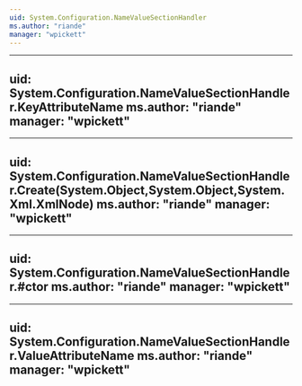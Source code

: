 ```yaml
---
uid: System.Configuration.NameValueSectionHandler
ms.author: "riande"
manager: "wpickett"
---
```


---
uid: System.Configuration.NameValueSectionHandler.KeyAttributeName
ms.author: "riande"
manager: "wpickett"
---

---
uid: System.Configuration.NameValueSectionHandler.Create(System.Object,System.Object,System.Xml.XmlNode)
ms.author: "riande"
manager: "wpickett"
---

---
uid: System.Configuration.NameValueSectionHandler.#ctor
ms.author: "riande"
manager: "wpickett"
---

---
uid: System.Configuration.NameValueSectionHandler.ValueAttributeName
ms.author: "riande"
manager: "wpickett"
---
